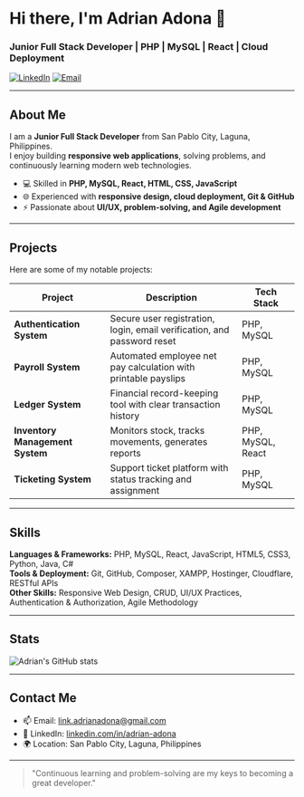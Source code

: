 # Hi there, I'm Adrian Adona 👋

### Junior Full Stack Developer | PHP | MySQL | React | Cloud Deployment

[![LinkedIn](https://img.shields.io/badge/LinkedIn-Adrian%20Adona-blue?style=flat&logo=linkedin)](https://linkedin.com/in/adrian-adona)
[![Email](https://img.shields.io/badge/Email-link.adrianadona@gmail.com-red?style=flat&logo=gmail)](mailto:link.adrianadona@gmail.com)

---

## About Me
I am a **Junior Full Stack Developer** from San Pablo City, Laguna, Philippines.  
I enjoy building **responsive web applications**, solving problems, and continuously learning modern web technologies.  

- 💻 Skilled in **PHP, MySQL, React, HTML, CSS, JavaScript**
- 🌐 Experienced with **responsive design, cloud deployment, Git & GitHub**
- ⚡ Passionate about **UI/UX, problem-solving, and Agile development**

---

## Projects
Here are some of my notable projects:

| Project | Description | Tech Stack |
|---------|-------------|------------|
| **Authentication System** | Secure user registration, login, email verification, and password reset | PHP, MySQL |
| **Payroll System** | Automated employee net pay calculation with printable payslips | PHP, MySQL |
| **Ledger System** | Financial record-keeping tool with clear transaction history | PHP, MySQL |
| **Inventory Management System** | Monitors stock, tracks movements, generates reports | PHP, MySQL, React |
| **Ticketing System** | Support ticket platform with status tracking and assignment | PHP, MySQL |

---

## Skills
**Languages & Frameworks:** PHP, MySQL, React, JavaScript, HTML5, CSS3, Python, Java, C#  
**Tools & Deployment:** Git, GitHub, Composer, XAMPP, Hostinger, Cloudflare, RESTful APIs  
**Other Skills:** Responsive Web Design, CRUD, UI/UX Practices, Authentication & Authorization, Agile Methodology  

---

## Stats
![Adrian's GitHub stats](https://github-readme-stats.vercel.app/api?username=adrianadona&show_icons=true&theme=radical)

---

## Contact Me
- 📫 Email: link.adrianadona@gmail.com  
- 💼 LinkedIn: [linkedin.com/in/adrian-adona](https://linkedin.com/in/adrian-adona)  
- 🌍 Location: San Pablo City, Laguna, Philippines

---

> "Continuous learning and problem-solving are my keys to becoming a great developer."  
